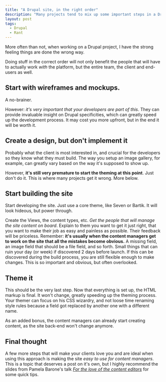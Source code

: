 ```yaml
---
title: "A Drupal site, in the right order"
description: "Many projects tend to mix up some important steps in a Drupal project. Here's how to get it right."
layout: post
tags:
  - Drupal
  - Rant
--- 
```


More often than not, when working on a Drupal project, I have the strong feeling things are done the wrong way.

Doing stuff in the correct order will not only benefit the people that will have to actually work *with* the platform, but the entire team, the client and end-users as well. 

## Start with wireframes and mockups.

A no-brainer.

However: *it's very important that your developers are part of this*. They can provide invaluable insight on Drupal specificities, which can greatly speed up the development process. It may cost you more upfront, but in the end it will be worth it. 

## Create a design, but don't implement it

Probably what the client is most interested in, and crucial for the developers so they know what they must build. The way you setup an image gallery, for example, can greatly vary based on the way it's supposed to show up.

However, **it's still very premature to start the theming at this point**. Just don't do it. This is where many projects get it wrong. More below. 

## Start building the site

Start developing the site. Just use a core theme, like Seven or Bartik. It will look hideous, but power through.

Create the Views, the content types, etc. *Get the people that will manage the site content on board*. Explain to them you want to get it just right, that you want to make their job as easy and painless as possible. Their feedback will be priceless. Remember: **it's usually when the content managers get to work on the site that all the mistakes become obvious.** A missing field, an image field that should be a file field, and so forth. Small things that can ruin your day (or week) if discovered 2 days before launch. If this can be discovered during the build process, you are still flexible enough to make changes. This is so important and obvious, but often overlooked. 

## Theme it

This should be the very last step. Now that everything is set up, the HTML markup is final. It won't change, greatly speeding up the theming process. Your themer can focus on his CSS wizardry, and not loose time renaming style rules because a field got replaced by another one with a different name.

As an added bonus, the content managers can already start creating content, as the site back-end won't change anymore. 

## Final thought

A few more steps that will make your clients love you and are ideal when using this approach is making the site *easy to use for content managers*. This is a topic that deserves a post on it's own, but I highly recommend the slides from Pamela Barone's talk [*For the love of the content editors*](http://fr.slideshare.net/PamelaBarone/for-the-love-of-the-content-editors-drupalcon-prague-27036809) for some quick tips.
